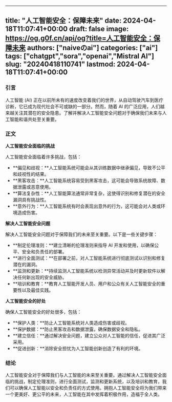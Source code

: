 
---
title: "人工智能安全：保障未来"
date: 2024-04-18T11:07:41+00:00
draft: false
image: https://og.g0f.cn/api/og?title=人工智能安全：保障未来
authors: ["naiveのai"]
categories: ["ai"]
tags: ["chatgpt","sora","openai","Mistral AI"]
slug: "20240418110741"
lastmod: 2024-04-18T11:07:41+00:00
---
### 引言

人工智能 (AI) 正在以前所未有的速度改变着我们的世界，从自动驾驶汽车到医疗诊断，它已成为现代社会不可或缺的一部分。然而，随着 AI 的广泛应用，人们越来越关注其潜在的安全隐患。了解并解决人工智能安全问题对于确保我们未来与人工智能和谐共处至关重要。

### 正文

**人工智能安全面临的挑战**

人工智能安全面临着许多挑战，包括：

* **偏见和歧视：**人工智能系统可能会从其训练数据中继承偏见，导致不公平和歧视性的结果。
* **黑客攻击：**人工智能系统容易受到黑客攻击，这可能会导致系统故障、数据泄露或恶意使用。
* **算法复杂性：**人工智能算法通常非常复杂，这使得识别和修复潜在的安全漏洞具有挑战性。
* **意外行为：**人工智能系统有时会表现出意外的行为，这可能会对人类或环境造成伤害。

**解决人工智能安全问题**

解决人工智能安全问题对于保障我们的未来至关重要。以下是一些关键步骤：

* **制定伦理准则：**建立清晰的伦理准则来指导 AI 开发和使用，以确保公平、安全和负责任的部署。
* **进行全面测试：**在部署之前，对人工智能系统进行彻底测试以识别和修复潜在的漏洞。
* **监测和更新：**持续监测人工智能系统以检测异常活动并及时更新软件以解决任何新出现的安全威胁。
* **培训和教育：**教育人工智能开发人员、用户和公众有关人工智能安全的重要性以及最佳实践。

**人工智能安全的好处**

确保人工智能安全的好处很多，包括：

* **保护人类：**防止人工智能系统对人类造成伤害或歧视。
* **保护数据：**防止黑客攻击和数据泄露，确保数据安全和隐私。
* **建立信任：**通过解决安全问题，建立公众对人工智能的信任，促进其广泛采用。
* **促进创新：**消除安全担忧为人工智能创新创造了有利的环境。

### 结论

人工智能安全对于保障我们与人工智能的未来至关重要。通过解决人工智能安全面临的挑战，制定伦理准则，进行全面测试，监测和更新系统，以及培训和教育，我们可以确保人工智能以安全和负责任的方式使用。拥抱人工智能安全将为我们带来一个更美好、更公平的未来，人工智能在其中发挥着积极作用，造福于全人类。